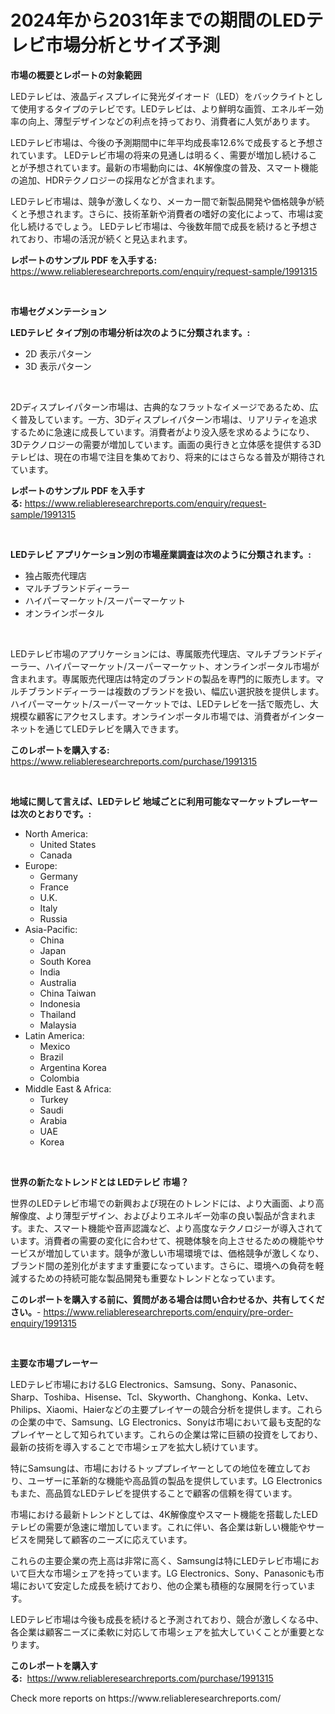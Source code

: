 <p><h1>2024年から2031年までの期間のLEDテレビ市場分析とサイズ予測</h1></p><p><strong>市場の概要とレポートの対象範囲</strong></p>
<p><p>LEDテレビは、液晶ディスプレイに発光ダイオード（LED）をバックライトとして使用するタイプのテレビです。LEDテレビは、より鮮明な画質、エネルギー効率の向上、薄型デザインなどの利点を持っており、消費者に人気があります。</p><p>LEDテレビ市場は、今後の予測期間中に年平均成長率12.6%で成長すると予想されています。 LEDテレビ市場の将来の見通しは明るく、需要が増加し続けることが予想されています。最新の市場動向には、4K解像度の普及、スマート機能の追加、HDRテクノロジーの採用などが含まれます。</p><p>LEDテレビ市場は、競争が激しくなり、メーカー間で新製品開発や価格競争が続くと予想されます。さらに、技術革新や消費者の嗜好の変化によって、市場は変化し続けるでしょう。 LEDテレビ市場は、今後数年間で成長を続けると予想されており、市場の活況が続くと見込まれます。</p></p>
<p><strong>レポートのサンプル PDF を入手する:</strong> <a href="https://www.reliableresearchreports.com/enquiry/request-sample/1991315">https://www.reliableresearchreports.com/enquiry/request-sample/1991315</a></p>
<p>&nbsp;</p>
<p><strong>市場セグメンテーション</strong></p>
<p><strong>LEDテレビ タイプ別の市場分析は次のように分類されます。:</strong></p>
<p><ul><li>2D 表示パターン</li><li>3D 表示パターン</li></ul></p>
<p>&nbsp;</p>
<p><p>2Dディスプレイパターン市場は、古典的なフラットなイメージであるため、広く普及しています。一方、3Dディスプレイパターン市場は、リアリティを追求するために急速に成長しています。消費者がより没入感を求めるようになり、3Dテクノロジーの需要が増加しています。画面の奥行きと立体感を提供する3Dテレビは、現在の市場で注目を集めており、将来的にはさらなる普及が期待されています。</p></p>
<p><strong>レポートのサンプル PDF を入手する:</strong>&nbsp;<a href="https://www.reliableresearchreports.com/enquiry/request-sample/1991315">https://www.reliableresearchreports.com/enquiry/request-sample/1991315</a></p>
<p>&nbsp;</p>
<p><strong> LEDテレビ アプリケーション別の市場産業調査は次のように分類されます。:</strong></p>
<p><ul><li>独占販売代理店</li><li>マルチブランドディーラー</li><li>ハイパーマーケット/スーパーマーケット</li><li>オンラインポータル</li></ul></p>
<p>&nbsp;</p>
<p><p>LEDテレビ市場のアプリケーションには、専属販売代理店、マルチブランドディーラー、ハイパーマーケット/スーパーマーケット、オンラインポータル市場が含まれます。専属販売代理店は特定のブランドの製品を専門的に販売します。マルチブランドディーラーは複数のブランドを扱い、幅広い選択肢を提供します。ハイパーマーケット/スーパーマーケットでは、LEDテレビを一括で販売し、大規模な顧客にアクセスします。オンラインポータル市場では、消費者がインターネットを通じてLEDテレビを購入できます。</p></p>
<p><strong>このレポートを購入する:</strong>&nbsp; <a href="https://www.reliableresearchreports.com/purchase/1991315">https://www.reliableresearchreports.com/purchase/1991315</a></p>
<p>&nbsp;</p>
<p><strong>地域に関して言えば、LEDテレビ 地域ごとに利用可能なマーケットプレーヤーは次のとおりです。:</strong></p>
<p><ul>
    <li>
        North America:
        <ul>
            <li>United States</li>
            <li>Canada</li>
        </ul>
    </li>
    <li>
        Europe:
        <ul>
            <li>Germany</li>
            <li>France</li>
            <li>U.K.</li>
            <li>Italy</li>
            <li>Russia</li>
        </ul>
    </li>
    <li>
        Asia-Pacific:
        <ul>
            <li>China</li>
            <li>Japan</li>
            <li>South Korea</li>
            <li>India</li>
            <li>Australia</li>
            <li>China Taiwan</li>
            <li>Indonesia</li>
            <li>Thailand</li>
            <li>Malaysia</li>
        </ul>
    </li>
    <li>
        Latin America:
        <ul>
            <li>Mexico</li>
            <li>Brazil</li>
            <li>Argentina Korea</li>
            <li>Colombia</li>
        </ul>
    </li>
    <li>
        Middle East & Africa:
        <ul>
            <li>Turkey</li>
            <li>Saudi</li>
            <li>Arabia</li>
            <li>UAE</li>
            <li>Korea</li>
        </ul>
    </li>
    </ul></p>
<p>&nbsp;</p>
<p><strong>世界の新たなトレンドとは LEDテレビ 市場？</strong></p>
<p><p>世界のLEDテレビ市場での新興および現在のトレンドには、より大画面、より高解像度、より薄型デザイン、およびよりエネルギー効率の良い製品が含まれます。また、スマート機能や音声認識など、より高度なテクノロジーが導入されています。消費者の需要の変化に合わせて、視聴体験を向上させるための機能やサービスが増加しています。競争が激しい市場環境では、価格競争が激しくなり、ブランド間の差別化がますます重要になっています。さらに、環境への負荷を軽減するための持続可能な製品開発も重要なトレンドとなっています。</p></p>
<p><strong>このレポートを購入する前に、質問がある場合は問い合わせるか、共有してください。</strong>- <a href="https://www.reliableresearchreports.com/enquiry/pre-order-enquiry/1991315">https://www.reliableresearchreports.com/enquiry/pre-order-enquiry/1991315</a></p>
<p>&nbsp;</p>
<p><strong>主要な市場プレーヤー</strong></p>
<p><p>LEDテレビ市場におけるLG Electronics、Samsung、Sony、Panasonic、Sharp、Toshiba、Hisense、Tcl、Skyworth、Changhong、Konka、Letv、Philips、Xiaomi、Haierなどの主要プレイヤーの競合分析を提供します。これらの企業の中で、Samsung、LG Electronics、Sonyは市場において最も支配的なプレイヤーとして知られています。これらの企業は常に巨額の投資をしており、最新の技術を導入することで市場シェアを拡大し続けています。</p><p>特にSamsungは、市場におけるトッププレイヤーとしての地位を確立しており、ユーザーに革新的な機能や高品質の製品を提供しています。LG Electronicsもまた、高品質なLEDテレビを提供することで顧客の信頼を得ています。</p><p>市場における最新トレンドとしては、4K解像度やスマート機能を搭載したLEDテレビの需要が急速に増加しています。これに伴い、各企業は新しい機能やサービスを開発して顧客のニーズに応えています。</p><p>これらの主要企業の売上高は非常に高く、Samsungは特にLEDテレビ市場において巨大な市場シェアを持っています。LG Electronics、Sony、Panasonicも市場において安定した成長を続けており、他の企業も積極的な展開を行っています。</p><p>LEDテレビ市場は今後も成長を続けると予測されており、競合が激しくなる中、各企業は顧客ニーズに柔軟に対応して市場シェアを拡大していくことが重要となります。</p></p>
<p><strong>このレポートを購入する:</strong>&nbsp;&nbsp;<a href="https://www.reliableresearchreports.com/purchase/1991315">https://www.reliableresearchreports.com/purchase/1991315</a></p>
<p>Check more reports on https://www.reliableresearchreports.com/</p>
